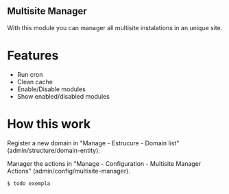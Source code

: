 ## Multisite Manager

With this module you can manager all multisite instalations in an unique site.

# Features

- Run cron
- Clean cache
- Enable/Disable modules
- Show enabled/disabled modules


# How this work

Register a new domain in "Manage - Estrucure - Domain list"  (admin/structure/domain-entity).

Manager the actions in "Manage - Configuration - Multisite Manager Actions" (admin/config/multisite-manager).

```sh
$ todo exempla
```

